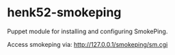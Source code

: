 henk52-smokeping
================

Puppet module for installing and configuring SmokePing.


Access smokeping via:
   http://127.0.0.1/smokeping/sm.cgi
